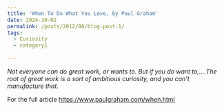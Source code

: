 ```yaml
---
title: 'When To Do What You Love, by Paul Graham'
date: 2024-10-02
permalink: /posts/2012/08/blog-post-1/
tags:
  - Curiosity
  - category1
  
---
```


*Not everyone can do great work, or wants to. But if you do want to,....The root of great work is a sort of ambitious curiosity, and you can't manufacture that.*

For the full article https://www.paulgraham.com/when.html 
